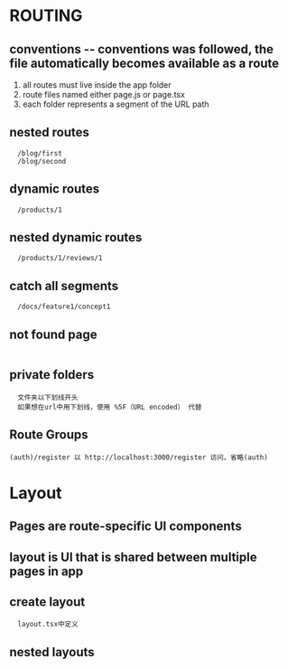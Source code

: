 # ROUTING
## conventions -- conventions was followed, the file automatically becomes available as a route
  1. all routes must live inside the app folder
  2. route files named either page.js or page.tsx
  3. each folder represents a segment of the URL path

## nested routes
  ```
    /blog/first
    /blog/second
  ```

## dynamic routes
  ```
    /products/1
  ```

## nested dynamic routes
  ```
    /products/1/reviews/1
  ```

## catch all segments
  ```
    /docs/feature1/concept1
  ```

## not found page
  ```

  ```

## private folders
```
  文件夹以下划线开头
  如果想在url中用下划线，使用 %5F（URL encoded） 代替
```

## Route Groups
```
(auth)/register 以 http://localhost:3000/register 访问，省略(auth)
```


# Layout 
## Pages are route-specific UI components
## layout is UI that is shared between multiple pages in app

## create layout
```
  layout.tsx中定义
```

## nested layouts

